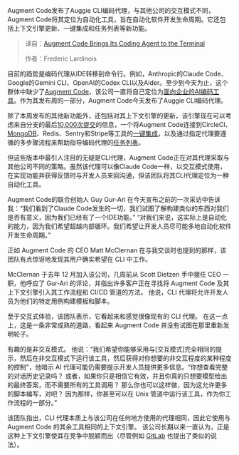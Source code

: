 <!--
title: Augment Code将其编码代理引入终端
cover: https://cdn.thenewstack.io/media/2025/07/a1a8ffd2-lorenzo-herrera-yp89apz2taa-unsplash-scaled.jpg
summary: Augment Code发布了Auggie CLI编码代理，与其他公司的交互模式不同，Augment Code将其定位为自动化工具，旨在自动化软件开发生命周期。它还包括上下文引擎更新、一键集成和任务列表等新功能。
-->

Augment Code发布了Auggie CLI编码代理，与其他公司的交互模式不同，Augment Code将其定位为自动化工具，旨在自动化软件开发生命周期。它还包括上下文引擎更新、一键集成和任务列表等新功能。

> 译自：[Augment Code Brings Its Coding Agent to the Terminal](https://thenewstack.io/augment-code-brings-its-coding-agent-to-the-terminal/)
> 
> 作者：Frederic Lardinois

目前的趋势是编码代理从IDE转移到命令行。例如，Anthropic的Claude Code、Google的Gemini CLI、OpenAI的Codex CLI以及Aider。至少到今天为止，这个群体中缺少了[Augment Code](https://www.augmentcode.com/)，该公司一直将自己定位为[面向企业的AI编码工具](https://thenewstack.io/augment-code-an-ai-coding-tool-for-real-development-work/)。作为其发布周的一部分，Augment Code今天发布了Auggie CLI编码代理。

除了本周发布的其他新功能外，还包括对其上下文引擎的更新，该引擎现在可以考虑来自分支的最后[10,000次提交](https://www.augmentcode.com/blog/announcing-context-lineage)的信息，一个将Augment Code连接到CircleCI、[MongoDB](https://www.mongodb.com/cloud/atlas/?utm_content=inline+mention)、Redis、Sentry和Stripe等工具的[一键集成](https://www.augmentcode.com/blog/announcing-easy-mcp)，以及通过指定代理要遵循的多步骤流程来帮助指导编码代理的[任务列表](https://www.augmentcode.com/blog/how-augment-uses-tasklist)。

但这些版本中最引人注目的无疑是CLI代理，Augment Code正在对其代理采取与其他公司不同的策略。虽然该代理可以像Claude Code一样，以交互模式使用，在实现功能并获得反馈时与开发人员来回沟通，但该团队将其CLI代理定位为一种自动化工具。

Augment Code的联合创始人 Guy Gur-Ari 在今天宣布之前的一次采访中告诉我：“我们看到了Claude Code发生的一切，我们试图了解构建类似的东西对我们是否有意义，因为我们已经有了一个IDE功能。” “对我们来说，这实际上是自动化的能力，因为我们希望超越内部循环。我们希望让开发人员尽可能多地自动化软件开发生命周期。”

正如 Augment Code 的 CEO Matt McClernan 在与我交谈时也提到的那样，该团队有点惊讶地发现其用户确实希望在 CLI 中工作。

McClernan 于去年 12 月加入该公司，几周前从 Scott Dietzen 手中接任 CEO 一职，他呼应了 Gur-Ari 的评论，并指出许多客户正在寻找将 Augment Code 及其上下文引擎引入其工作流程和 CI/CD 管道的方法。 他说，CLI 代理将允许开发人员为他们的特定用例构建模板和脚本。

至于交互式体验，该团队表示，它看起来和感觉很像现有的 CLI 代理。 在这一点上，这是一条非常成熟的道路，看起来 Augment Code 并没有试图在那里重新发明轮子。

有趣的是非交互模式。 他说：“我们希望你能够采用与[交互模式]完全相同的提示，然后在非交互模式下运行该工具，然后获得对你想要的非交互程度的某种程度的控制”，他暗示 AI 代理可能仍需要提示开发人员提供更多信息。“你想查看完整的对话历史记录吗？ 或者，如果你只是相信它有效，并且你真的只想要模型给出的最终答案，而不需要所有的工具调用？ 那么你也可以这样做，因为这允许更多的脚本编写，对吧？ 因为那样，你甚至可以在 Unix 管道中运行该工具，作为你工作流程的一部分。”

该团队指出，CLI 代理本质上与该公司在任何地方使用的代理相同，因此它使用与 Augment Code 的其余工具相同的上下文引擎。 该公司长期以来一直认为，正是这种上下文引擎使其在竞争中脱颖而出（尽管例如 [GitLab](https://about.gitlab.com/?utm_content=inline+mention) 也提出了类似的说法）。